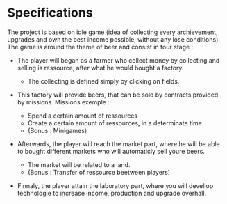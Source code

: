 # Specifications

The project is based on idle game (idea of collecting every archievement, upgrades and own the best income possible, without any lose conditions). 
The game is around the theme of beer and consist in four stage :
* The player will began as a farmer who collect money by collecting and selling is ressource, after what he would bought a factory.
  * The collecting is defined simply by clicking on fields.
  
  
  
* This factory will provide beers, that can be sold by contracts provided by missions. Missions exemple :
  * Spend a certain amount of ressources
  * Create a certain amount of ressources, in a determinate time.
  * (Bonus : Minigames)
  
  
  
* Afterwards, the player will reach the market part, where he will be able to bought different markets who will automaticly sell youre beers.
  * The market will be related to a land.
  * (Bonus : Transfer of ressource beetween players)



* Finnaly, the player attain the laboratory part, where you will devellop technologie to increase income, production and upgrade overhall.
